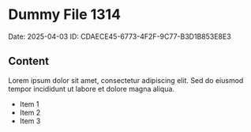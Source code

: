 # Dummy File 1314

Date: 2025-04-03
ID: CDAECE45-6773-4F2F-9C77-B3D1B853E8E3

## Content

Lorem ipsum dolor sit amet, consectetur adipiscing elit.
Sed do eiusmod tempor incididunt ut labore et dolore magna aliqua.

* Item 1
* Item 2
* Item 3
